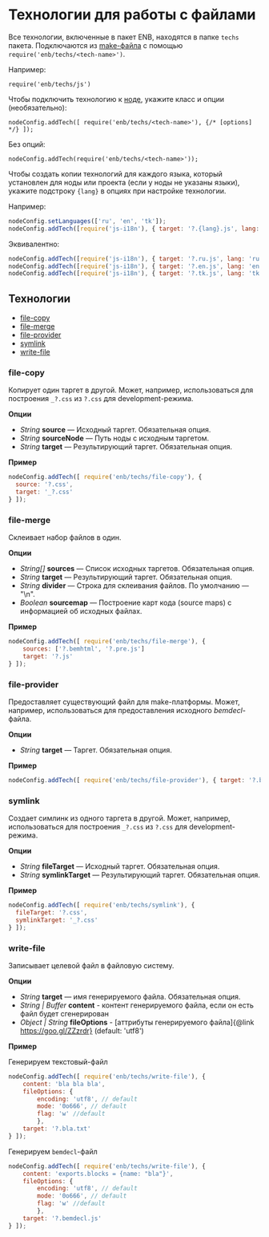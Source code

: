 # Технологии для работы с файлами

Все технологии, включенные в пакет ENB, находятся в папке `techs` пакета. Подключаются из [make-файла](../terms/terms.ru.md) с помощью `require('enb/techs/<tech-name>')`.

Например:

`require('enb/techs/js')`

Чтобы подключить технологию к [ноде](../terms/terms.ru.md), укажите класс и опции (необязательно):

`nodeConfig.addTech([ require('enb/techs/<tech-name>'), {/* [options] */} ]);`

Без опций:

`nodeConfig.addTech(require('enb/techs/<tech-name>'));`

Чтобы создать копии технологий для каждого языка, который установлен для ноды или проекта (если у ноды не указаны языки), укажите подстроку `{lang}` в опциях при настройке технологии.

Например:

```javascript
nodeConfig.setLanguages(['ru', 'en', 'tk']);
nodeConfig.addTech([require('js-i18n'), { target: '?.{lang}.js', lang: '{lang}' }]);
```

Эквивалентно:

```javascript
nodeConfig.addTech([require('js-i18n'), { target: '?.ru.js', lang: 'ru' }]);
nodeConfig.addTech([require('js-i18n'), { target: '?.en.js', lang: 'en' }]);
nodeConfig.addTech([require('js-i18n'), { target: '?.tk.js', lang: 'tk' }]);
```

## Технологии

* [file-copy](#file-copy)
* [file-merge](#file-merge)
* [file-provider](#file-provider)
* [symlink](#symlink)
* [write-file](#write-file)

### file-copy

Копирует один таргет в другой.
Может, например, использоваться для построения `_?.css` из `?.css` для development-режима.

**Опции**

* *String* **source** — Исходный таргет. Обязательная опция.
* *String* **sourceNode** — Путь ноды с исходным таргетом.
* *String* **target** — Результирующий таргет. Обязательная опция.

**Пример**

```javascript
nodeConfig.addTech([ require('enb/techs/file-copy'), {
  source: '?.css',
  target: '_?.css'
} ]);
```

### file-merge

Склеивает набор файлов в один.

**Опции**

* *String[]* **sources** — Список исходных таргетов. Обязательная опция.
* *String* **target** — Результирующий таргет. Обязательная опция.
* *String* **divider** — Строка для склеивания файлов. По умолчанию — "\n".
* *Boolean* **sourcemap** — Построение карт кода (source maps) с информацией об исходных файлах.

**Пример**

```javascript
nodeConfig.addTech([ require('enb/techs/file-merge'), {
    sources: ['?.bemhtml', '?.pre.js']
    target: '?.js'
} ]);
```

### file-provider

Предоставляет существующий файл для make-платформы.
Может, например, использоваться для предоставления исходного *bemdecl*-файла.

**Опции**

* *String* **target** — Таргет. Обязательная опция.

**Пример**

```javascript
nodeConfig.addTech([ require('enb/techs/file-provider'), { target: '?.bemdecl.js' } ]);
```

### symlink

Создает симлинк из одного таргета в другой. Может, например, использоваться для построения `_?.css` из `?.css` для development-режима.

**Опции**

* *String* **fileTarget** — Исходный таргет. Обязательная опция.
* *String* **symlinkTarget** — Результирующий таргет. Обязательная опция.

**Пример**

```javascript
nodeConfig.addTech([ require('enb/techs/symlink'), {
  fileTarget: '?.css',
  symlinkTarget: '_?.css'
} ]);
```

### write-file

 Записывает целевой файл в файловую систему.

 **Опции**

* *String* **target** — имя генерируемого файла. Обязательная опция.
* *String | Buffer* **content** - контент генерируемого файла, если он есть файл будет сгенерирован
* *Object | String* **fileOptions** - [аттрибуты генерируемого файла]{@link https://goo.gl/ZZzrdr} (default: 'utf8')

**Пример**

Генерируем текстовый-файл

```javascript
nodeConfig.addTech([ require('enb/techs/write-file'), {
    content: 'bla bla bla',
    fileOptions: {
        encoding: 'utf8', // default
        mode: '0o666', // default
        flag: 'w' //default
        },
    target: '?.bla.txt'
} ]);
 ```

Генерируем `bemdecl`-файл

```javascript
nodeConfig.addTech([ require('enb/techs/write-file'), {
    content: 'exports.blocks = {name: "bla"}',
    fileOptions: {
        encoding: 'utf8', // default
        mode: '0o666', // default
        flag: 'w' //default
        },
    target: '?.bemdecl.js'
} ]);
```
